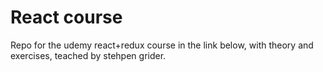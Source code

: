 # React course

Repo for the udemy react+redux course in the link below, with theory and exercises, teached by stehpen grider.
